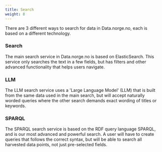 ```yaml
---
title: Search
weight: 8
---
```


There are 3 different ways to search for data in Data.norge.no, each is based on a different technology.

### Search

The main search service in Data.norge.no is based on ElasticSearch. This service only searches the text in a few fields, but has filters and other advanced functionality that helps users navigate.

### LLM

The LLM search service uses a 'Large Language Model' (LLM) that is built from the same data used in the main search, but will accept naturally worded queries where the other search demands exact wording of titles or keywords.

### SPARQL

The SPARQL search service is based on the RDF query language SPARQL, and is our most advanced and powerful search. A user will have to create queries that follows the correct syntax, but will be able to search all harvested data points, not just pre-selected fields.
